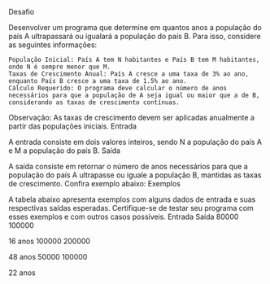 Desafio

Desenvolver um programa que determine em quantos anos a população do país A ultrapassará ou igualará a população do país B. Para isso, considere as seguintes informações:

    População Inicial: País A tem N habitantes e País B tem M habitantes, onde N é sempre menor que M.
    Taxas de Crescimento Anual: País A cresce a uma taxa de 3% ao ano, enquanto País B cresce a uma taxa de 1.5% ao ano.
    Cálculo Requerido: O programa deve calcular o número de anos necessários para que a população de A seja igual ou maior que a de B, considerando as taxas de crescimento contínuas.

Observação: As taxas de crescimento devem ser aplicadas anualmente a partir das populações iniciais.
Entrada

A entrada consiste em dois valores inteiros, sendo N a população do país A e M a população do país B.
Saída

A saída consiste em retornar o número de anos necessários para que a população do país A ultrapasse ou iguale a população B, mantidas as taxas de crescimento. Confira exemplo abaixo:
Exemplos

A tabela abaixo apresenta exemplos com alguns dados de entrada e suas respectivas saídas esperadas. Certifique-se de testar seu programa com esses exemplos e com outros casos possíveis.
Entrada 	Saída
80000
100000
	
16 anos
100000
200000
	
48 anos
50000
100000
	
22 anos